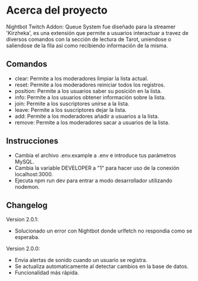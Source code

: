 # Acerca del proyecto
Nightbot Twitch Addon: Queue System fue diseñado para la streamer 'Kirzheka', es una extensión que permite a usuarios interactuar a travez de diversos comandos con la sección de lectura de Tarot, uniendose o saliendose de la fila asi como recibiendo información de la misma.

## Comandos
- clear: Permite a los moderadores limpiar la lista actual.
- reset: Permite a los moderadores reiniciar todos los registros.
- position: Permite a los usuarios saber su posición en la lista.
- info: Permite a los usuarios obtener información sobre la lista.
- join: Permite a los suscriptores unirse a la lista.
- leave: Permite a los suscriptores dejar la lista.
- add: Permite a los moderadores añadir a usuarios a la lista.
- remove: Permite a los moderadores sacar a usuarios de la lista.

## Instrucciones
- Cambia el archivo .env.example a .env e introduce tus parámetros MySQL.
- Cambia la variable DEVELOPER a "1" para hacer uso de la conexión localhost:3000.
- Ejecuta npm run dev para entrar a modo desarrollador utilizando nodemon.

## Changelog
Version 2.0.1:
- Solucionado un error con Nightbot donde urlfetch no respondia como se esperaba.

Version 2.0.0:
- Envia alertas de sonido cuando un usuario se registra.
- Se actualiza automaticamente al detectar cambios en la base de datos.
- Funcionalidad más rápida.
